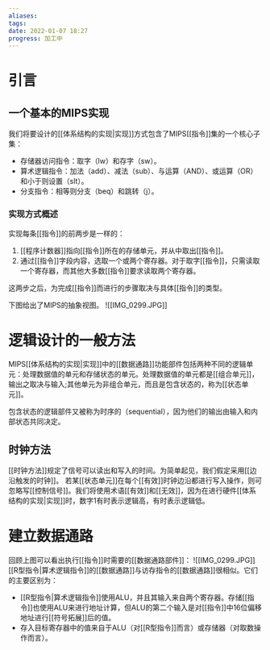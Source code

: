 ```yaml
---
aliases: 
tags: 
date: 2022-01-07 18:27
progress: 加工中
---
```


# 引言
## 一个基本的MIPS实现
我们将要设计的[[体系结构的实现|实现]]方式包含了MIPS[[指令]]集的一个核心子集：
+ 存储器访问指令：取字（lw）和存字（sw）。
+ 算术逻辑指令：加法（add）、减法（sub）、与运算（AND）、或运算（OR）和小于则设置（slt）。
+ 分支指令：相等则分支（beq）和跳转（j）。

### 实现方式概述
实现每条[[指令]]的前两步是一样的：
1. [[程序计数器]]指向[[指令]]所在的存储单元，并从中取出[[指令]]。
2. 通过[[指令]]字段内容，选取一个或两个寄存器。对于取字[[指令]]，只需读取一个寄存器，而其他大多数[[指令]]要求读取两个寄存器。

这两步之后，为完成[[指令]]而进行的步骤取决与具体[[指令]]的类型。

下图给出了MIPS的抽象视图。
![[IMG_0299.JPG]]

# 逻辑设计的一般方法
MIPS[[体系结构的实现|实现]]中的[[数据通路]]功能部件包括两种不同的逻辑单元：处理数据值的单元和存储状态的单元。处理数据值的单元都是[[组合单元]]，输出之取决与输入;其他单元为非组合单元，而且是包含状态的，称为[[状态单元]]。

包含状态的逻辑部件又被称为时序的（sequential），因为他们的输出由输入和内部状态共同决定。

## 时钟方法
[[时钟方法]]规定了信号可以读出和写入的时间。为简单起见，我们假定采用[[边沿触发的时钟]]。
若某[[状态单元]]在每个[[有效]]时钟边沿都进行写入操作，则可忽略写[[控制信号]]。我们将使用术语[[有效]]和[[无效]]，因为在进行硬件[[体系结构的实现|实现]]时，数字1有时表示逻辑高，有时表示逻辑低。

# 建立数据通路
回顾上图可以看出执行[[指令]]时需要的[[数据通路部件]]：
![[IMG_0299.JPG]]
[[R型指令|算术逻辑指令]]的[[数据通路]]与访存指令的[[数据通路]]很相似。它们的主要区别为：
+ [[R型指令|算术逻辑指令]]使用ALU，并且其输入来自两个寄存器。存储[[指令]]也使用ALU来进行地址计算，但ALU的第二个输入是对[[指令]]中16位偏移地址进行[[符号拓展]]后的值。
+ 存入目标寄存器中的值来自于ALU（对[[R型指令]]而言）或存储器（对取数操作而言）。


